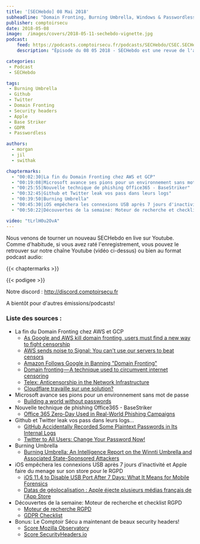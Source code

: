 ```yaml
---
title: '[SECHebdo] 08 Mai 2018'
subheadline: "Domain Fronting, Burning Umbrella, Windows & Passwordless, Fail GitHub & Twitter, iOS & USB, BaseStriker, RGPD Checklist, etc."
publisher: comptoirsecu
date: 2018-05-08
image:  /images/covers/2018-05-11-sechebdo-vignette.jpg
podcast:
    feed: https://podcasts.comptoirsecu.fr/podcasts/SECHebdo/CSEC.SECHebdo.2018-05-08.mp3
    description: "Épisode du 08 05 2018 - SECHebdo est une revue de l'actualité cybersécurité réalisée en live sur Youtube, généralement le mardi soir."

categories:
 - Podcast
 - SECHebdo

tags:
 - Burning Umbrella
 - Github
 - Twitter
 - Domain Fronting
 - Security headers
 - Apple
 - Base Striker
 - GDPR
 - Passwordless

authors:
  - morgan
  - jil
  - swithak

chaptermarks:
  - "00:02:30|La fin du Domain Fronting chez AWS et GCP"
  - "00:19:08|Microsoft avance ses pions pour un environnement sans mot de passe"
  - "00:25:55|Nouvelle technique de phishing Office365 - BaseStriker"
  - "00:32:45|Github et Twitter leak vos pass dans leurs logs"
  - "00:39:50|Burning Umbrella"
  - "00:45:30|iOS empêchera les connexions USB après 7 jours d'inactivité et Apple faire du menage sur son store pour le GDPR"
  - "00:50:22|Découvertes de la semaine: Moteur de recherche et checklist RGPD"

video: "tLrlH0u2OvA"
---
```


Nous venons de tourner un nouveau SECHebdo en live sur Youtube. Comme d'habitude, si vous avez raté l'enregistrement, vous pouvez le retrouver sur notre chaîne Youtube (vidéo ci-dessus) ou bien au format podcast audio:

{{< chaptermarks >}}

{{< podigee >}}

Notre discord : <http://discord.comptoirsecu.fr>

A bientôt pour d'autres émissions/podcasts!

### Liste des sources :

* La fin du Domain Fronting chez AWS et GCP
    * [As Google and AWS kill domain fronting, users must find a new way to fight censorship](https://www.techrepublic.com/article/as-google-and-aws-kill-domain-fronting-users-must-find-a-new-way-to-fight-censorship/)
    * [AWS sends noise to Signal: You can't use our servers to beat censors](https://www.theregister.co.uk/2018/05/02/aws_bans_domain_fronting/)
    * [Amazon Follows Google in Banning "Domain Fronting"](https://www.bleepingcomputer.com/news/cloud/amazon-follows-google-in-banning-domain-fronting/)
    * [Domain fronting — A technique used to circumvent internet censoring](https://medium.com/@pmvk/domain-fronting-a-technique-used-to-circumvent-internet-censoring-10ef1bb3db84)
    * [Telex: Anticensorship in the Network Infrastructure](https://telex.cc/)
    * [Cloudflare travaille sur une solution?](https://news.ycombinator.com/item?id=16787498)
* Microsoft avance ses pions pour un environnement sans mot de passe
    * [Building a world without passwords](https://cloudblogs.microsoft.com/microsoftsecure/2018/05/01/building-a-world-without-passwords/)
* Nouvelle technique de phishing Office365 - BaseStriker
    * [Office 365 Zero-Day Used in Real-World Phishing Campaigns](https://www.bleepingcomputer.com/news/security/office-365-zero-day-used-in-real-world-phishing-campaigns/)
* Github et Twitter leak vos pass dans leurs logs...
    * [GitHub Accidentally Recorded Some Plaintext Passwords in Its Internal Logs](https://www.bleepingcomputer.com/news/security/github-accidentally-recorded-some-plaintext-passwords-in-its-internal-logs/)
    * [Twitter to All Users: Change Your Password Now!](https://krebsonsecurity.com/2018/05/twitter-to-all-users-change-your-password-now/)
* Burning Umbrella
    * [Burning Umbrella: An Intelligence Report on the Winnti Umbrella and Associated State-Sponsored Attackers](https://401trg.pw/burning-umbrella/)
* iOS empêchera les connexions USB après 7 jours d'inactivité et Apple faire du menage sur son store pour le RGPD
    * [iOS 11.4 to Disable USB Port After 7 Days: What It Means for Mobile Forensics](https://blog.elcomsoft.com/2018/05/ios-11-4-to-disable-usb-port-after-7-days-what-it-means-for-mobile-forensics/)
    * [Datas de géolocalisation : Apple éjecte plusieurs médias français de l'App Store](https://www.journaldunet.com/ebusiness/publicite/1209184-datas-de-geolocalisation-apple-ejecte-plusieurs-medias-francais-de-l-app-store/)
* Découvertes de la semaine: Moteur de recherche et checklist RGPD
    * [Moteur de recherche RGPD](https://gdpr.algolia.com/)
    * [GDPR Checklist](https://gdprchecklist.io/)
* Bonus: Le Comptoir Sécu a maintenant de beaux security headers!
    * [Score Mozilla Observatory](https://observatory.mozilla.org/analyze/www.comptoirsecu.fr)
    * [Score SecurityHeaders.io](https://securityheaders.com/?q=https%3A%2F%2Fcomptoirsecu.fr&followRedirects=on)
